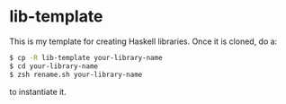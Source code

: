 # lib-template

This is my template for creating Haskell libraries.
Once it is cloned, do a:

```bash
$ cp -R lib-template your-library-name
$ cd your-library-name
$ zsh rename.sh your-library-name
```

to instantiate it.
